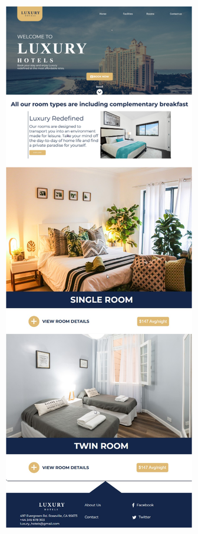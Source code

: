 ![Screenshoot](https://github.com/JuliaAris/Luxury-Hotel/blob/4c4d7935be6ebdc88346918f28e32eb7ba0df0ff/first_screen.jpg)
![Screenshoot](https://github.com/JuliaAris/Luxury-Hotel/blob/af74591e78f04437196c1aa8e569095a49695397/second_screen.jpg)
![Screenshoot](https://github.com/JuliaAris/Luxury-Hotel/blob/f345b1006591ee909c0ae33295b2de1bd4b27e96/third_screen.jpg)
![Screenshoot](https://github.com/JuliaAris/Luxury-Hotel/blob/747ab0220795174e55e1cede72935e8180079060/fourth_screen.jpg)
